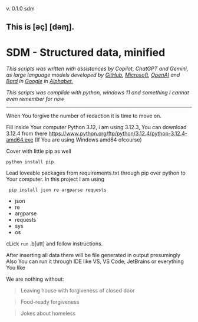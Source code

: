 v. 0.1.0 sdm
## This is [əç] [dəɱ]. 
# SDM - Structured data, minified


*This scripts was written with assistances by Copilot, ChatGPT and Gemini, as large language models developed by [GitHub](https://github.com/), [Microsoft](https://microsoft.com), [OpenAI](https://rohhs.com) and [Bard](https://gemini.google.com) in [Google](https://google.com) in [Alphabet.](https://alphabet.com)*

*This scripts was complide with python, windows 11 and something I cannot even remember for now*

---

When You forgive the number of redaction it is time to move on.

Fill inside Your computer Python 3.12, i am using 3.12.3, You can download 3.12.4 from there https://www.python.org/ftp/python/3.12.4/python-3.12.4-amd64.exe (If You are using Windows amd64 ofcourse)

Cover with little pip as well 

`python install pip`

Lead loveable packages from requirements.txt through pip over python to Your computer. In this project I am using 

``` pip install json re argparse requests```

- json
- re
- argparse
- requests
- sys
- os

cLick ```run``` .b[utt] and follow instructions.

After inserting all data there will be file generated in output presumingly
Also You can run it through IDE like VS, VS Code, JetBrains or everything You like

We are nothing without:

> Leaving house with forgiveness of closed door

> Food-ready forgiveness 

> Jokes about homeless